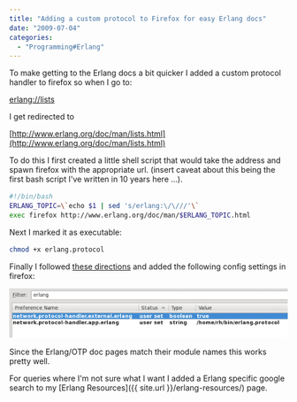```yaml
---
title: "Adding a custom protocol to Firefox for easy Erlang docs"
date: "2009-07-04"
categories: 
  - "Programming#Erlang"
---
```


To make getting to the Erlang docs a bit quicker I added a custom protocol handler to firefox so when I go to:

[erlang://lists](erlang://lists)

I get redirected to

[http://www.erlang.org/doc/man/lists.html](http://www.erlang.org/doc/man/lists.html)

To do this I first created a little shell script that would take the address and spawn firefox with the appropriate url. (insert caveat about this being the first bash script I've written in 10 years here ...).

```bash
#!/bin/bash
ERLANG_TOPIC=\`echo $1 | sed 's/erlang:\/\///'\`
exec firefox http://www.erlang.org/doc/man/$ERLANG_TOPIC.html
```

Next I marked it as executable:

```bash
chmod +x erlang.protocol
```

Finally I followed [these directions](http://kb.mozillazine.org/Register_protocol) and added the following config settings in firefox:

![Adding custom protocol to firefox](/images/archive/aboutconfig.png "Adding custom protocol to firefox")

Since the Erlang/OTP doc pages match their module names this works pretty well.

For queries where I'm not sure what I want I added a Erlang specific google search to my [Erlang Resources]({{ site.url }}/erlang-resources/) page.
